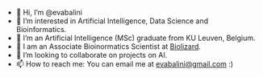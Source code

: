 - 👋 Hi, I’m @evabalini
- 👀 I’m interested in Artificial Intelligence, Data Science and Bioinformatics. 
- 🌱 I’m an Artificial Intelligence (MSc) graduate from KU Leuven, Belgium.
- 🧬 I am an Associate Bioinormatics Scientist at [Biolizard](https://lizard.bio/).
- 💞️ I’m looking to collaborate on projects on AI.
- 📫 How to reach me: You can email me at evabalini@gmail.com :) 

<!---
evabalini/evabalini is a ✨ special ✨ repository because its `README.md` (this file) appears on your GitHub profile.
You can click the Preview link to take a look at your changes.
--->

